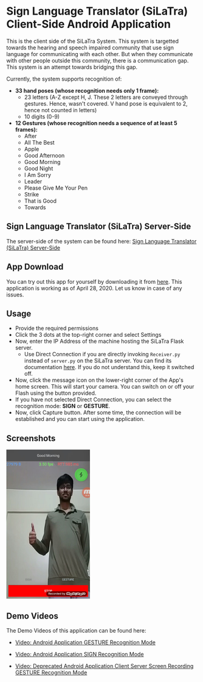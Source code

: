 # Sign Language Translator (SiLaTra) Client-Side Android Application

This is the client side of the SiLaTra System. This system is targetted towards the hearing and speech impaired community that use sign language for communicating with each other. But when they communicate with other people outside this community, there is a communication gap. This system is an attempt towards bridging this gap.

Currently, the system supports recognition of:
* **33 hand poses (whose recognition needs only 1 frame):**
    * 23 letters (A-Z except H, J. These 2 letters are conveyed through gestures. Hence, wasn't covered. V hand pose is equivalent to 2, hence not counted in letters)
    * 10 digits (0-9)
* **12 Gestures (whose recognition needs a sequence of at least 5 frames):**
    * After
    * All The Best
    * Apple
    * Good Afternoon
    * Good Morning
    * Good Night
    * I Am Sorry
    * Leader
    * Please Give Me Your Pen
    * Strike
    * That is Good
    * Towards
    
## Sign Language Translator (SiLaTra) Server-Side

The server-side of the system can be found here: [Sign Language Translator (SiLaTra) Server-Side](https://github.com/kartik2112/Silatra)

## App Download

You can try out this app for yourself by downloading it from [here](https://github.com/DevendraVyavaharkar/SiLaTra-UDP/releases/download/6.0/Silatra_28_April_2020.apk). This application is working as of April 28, 2020. Let us know in case of any issues.

## Usage

* Provide the required permissions
* Click the 3 dots at the top-right corner and select Settings
* Now, enter the IP Address of the machine hosting the SiLaTra Flask server.
  * Use Direct Connection if you are directly invoking ``Receiver.py`` instead of ``server.py`` on the SiLaTra server. 
  You can find its documentation [here](https://github.com/kartik2112/Silatra). If you do not understand this, keep it switched off.
* Now, click the message icon on the lower-right corner of the App's home screen. This will start your camera. 
You can switch on or off your Flash using the button provided.
* If you have not selected Direct Connection, you can select the recognition mode: **SIGN** or **GESTURE**.
* Now, click Capture button. After some time, the connection will be established and you can start using the application.

## Screenshots

<img src="/Screenshots/Gesture_Good Morning.jpg" width="220px"/> 

## Demo Videos

The Demo Videos of this application can be found here:

* [Video: Android Application GESTURE Recognition Mode](https://drive.google.com/file/d/1YH6i5OYm3zrSTE-fvWF-zeas9-wiPObo/preview)

* [Video: Android Application SIGN Recognition Mode](https://drive.google.com/file/d/1nrDSmnbonpNWM9grgfg7baCJIL-cQAWX/preview)

* [Video: Deprecated Android Application Client Server Screen Recording GESTURE Recognition Mode](https://drive.google.com/file/d/1KgJbSvABfCukhtKDfdMRi8h6vzNzIKTq/preview)
